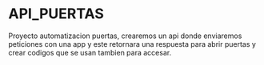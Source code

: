 # API_PUERTAS
Proyecto automatizacion puertas, crearemos un api donde enviaremos peticiones con una app  y este retornara una respuesta para abrir puertas y crear codigos que se usan tambien para accesar.
